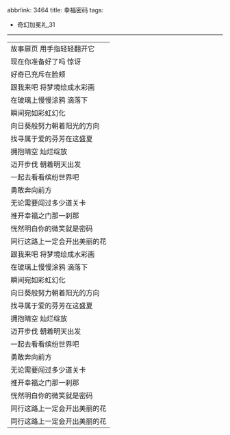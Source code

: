 abbrlink: 3464
title: 幸福密码
tags:
  - 奇幻加冕礼,31
---
|      |
|--|
|故事扉页 用手指轻轻翻开它|
|现在你准备好了吗 惊讶|
|好奇已充斥在脸颊|
|跟我来吧 将梦境绘成水彩画|
|在玻璃上慢慢涂鸦 滴落下|
|瞬间宛如彩虹幻化|
|向日葵般努力朝着阳光的方向|
|找寻属于爱的芬芳在这盛夏|
|拥抱晴空 灿烂绽放|
|迈开步伐 朝着明天出发|
|一起去看看缤纷世界吧|
|勇敢奔向前方|
|无论需要闯过多少道关卡|
|推开幸福之门那一刹那|
|恍然明白你的微笑就是密码|
|同行这路上一定会开出美丽的花|
|跟我来吧 将梦境绘成水彩画|
|在玻璃上慢慢涂鸦 滴落下|
|瞬间宛如彩虹幻化|
|向日葵般努力朝着阳光的方向|
|找寻属于爱的芬芳在这盛夏|
|拥抱晴空 灿烂绽放|
|迈开步伐 朝着明天出发|
|一起去看看缤纷世界吧|
|勇敢奔向前方|
|无论需要闯过多少道关卡|
|推开幸福之门那一刹那|
|恍然明白你的微笑就是密码|
|同行这路上一定会开出美丽的花|
|同行这路上一定会开出美丽的花|